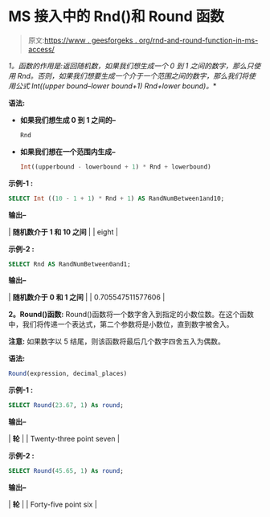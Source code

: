 # MS 接入中的 Rnd()和 Round 函数

> 原文:[https://www . geesforgeks . org/rnd-and-round-function-in-ms-access/](https://www.geeksforgeeks.org/rnd-and-round-function-in-ms-access/)

**1。函数的作用是:返回随机数，如果我们想生成一个 0 到 1 之间的数字，那么只使用 Rnd。否则，如果我们想要生成一个介于一个范围之间的数字，那么我们将使用公式 Int((upper bound–lower bound+1)* Rnd+lower bound)。**

**语法:**

*   **如果我们想生成 0 到 1 之间的–**

    ```sql
    Rnd 
    ```

*   **如果我们想在一个范围内生成–**

    ```sql
    Int((upperbound - lowerbound + 1) * Rnd + lowerbound) 
    ```

**示例-1 :**

```sql
SELECT Int ((10 - 1 + 1) * Rnd + 1) AS RandNumBetween1and10;
```

**输出–**

| **随机数介于 1 和 10 之间** |
| eight |

**示例-2 :**

```sql
SELECT Rnd AS RandNumBetween0and1;
```

**输出–**

| **随机数介于 0 和 1 之间** |
| 0.705547511577606 |

**2。Round()函数:**
Round()函数将一个数字舍入到指定的小数位数。在这个函数中，我们将传递一个表达式，第二个参数将是小数位，直到数字被舍入。

**注意:**
如果数字以 5 结尾，则该函数将最后几个数字四舍五入为偶数。

**语法:**

```sql
Round(expression, decimal_places)
```

**示例-1 :**

```sql
SELECT Round(23.67, 1) As round;
```

**输出–**

| **轮** |
| Twenty-three point seven |

**示例-2 :**

```sql
SELECT Round(45.65, 1) As round;
```

**输出–**

| **轮** |
| Forty-five point six |
